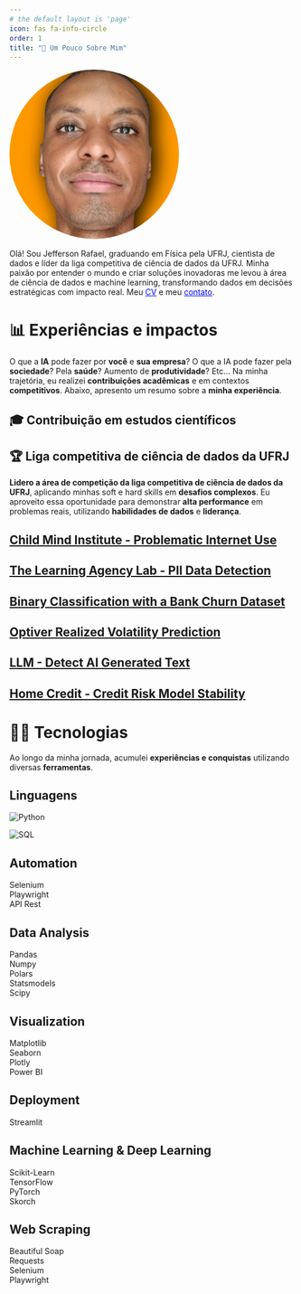 ```yaml
---
# the default layout is 'page'
icon: fas fa-info-circle
order: 1
title: "👋 Um Pouco Sobre Mim"
---
```


<!-- > Add Markdown syntax content to file `_tabs/about.md`{: .filepath } and it will show up on this page.
{: .prompt-tip } -->
<!-- display: flex; -->

<div style="align-items: flex-start;">
<img src="../assets/img_about.jpeg" alt="Descrição da Imagem" style="border-radius: 50%;  object-fit: cover; margin-right: 20px; width: 300px; height: 300px;">
<div style="max-width: 600px;">
<p>
    Olá! Sou Jefferson Rafael, graduando em Física pela UFRJ, cientista de dados e líder da liga competitiva de ciência de dados da UFRJ. Minha paixão por entender o mundo e criar soluções inovadoras me levou à área de ciência de dados e machine learning, transformando dados em decisões estratégicas com impacto real. Meu <a href="https://github.com/jeffersonrafael" target="_blank" style="color: blue; text-decoration: underline;">CV</a> e meu <a href="https://linktr.ee/jefferson_rafael" target="_blank" style="color: blue; text-decoration: underline;">contato</a>.
</p>
</div>
</div>

# 📊 **Experiências e impactos**

O que a **IA** pode fazer por **você** e **sua empresa**? O que a IA pode fazer pela **sociedade**? Pela **saúde**? Aumento de **produtividade**? Etc... Na minha trajetória, eu realizei **contribuições acadêmicas** e em contextos **competitivos**. Abaixo, apresento um resumo sobre a **minha experiência**.


## 🎓 **Contribuição em estudos científicos**


## 🏆 **Liga competitiva de ciência de dados da UFRJ**

**Lidero a área de competição da liga competitiva de ciência de dados da UFRJ**, aplicando minhas soft e hard skills em **desafios complexos**. Eu aproveito essa oportunidade para demonstrar **alta performance** em problemas reais, utilizando **habilidades de dados** e **liderança**.

## [**Child Mind Institute - Problematic Internet Use**](https://www.kaggle.com/code/jeffersonrafael/case-de-estudo-lb0-470-com-tabnet)



## [**The Learning Agency Lab - PII Data Detection**](https://www.kaggle.com/code/jeffersonrafael/0-964-pii-competi-o-analytica)

## [**Binary Classification with a Bank Churn Dataset**](https://www.kaggle.com/competitions/playground-series-s4e1/submissions)

## [**Optiver Realized Volatility Prediction**](https://www.kaggle.com/code/jeffersonrafael/jefferson-version-feature-engineering-lightgbm)

## [**LLM - Detect AI Generated Text**](https://www.kaggle.com/competitions/llm-detect-ai-generated-text/submissions)

## [**Home Credit - Credit Risk Model Stability**](https://www.kaggle.com/code/jeffersonrafael/jefferson-version-fork-of-home-credit-catboost)


# 👨‍💻 **Tecnologias**

Ao longo da minha jornada, acumulei **experiências e conquistas** utilizando diversas **ferramentas**.

## **Linguagens**

<p align="left">
  <img src="https://img.shields.io/badge/Python-3776AB?style=for-the-badge&logo=python&logoColor=white" alt="Python">
</p>

<p align="left">
  <img src="https://img.shields.io/badge/SQL-4479A1?style=for-the-badge&logo=sql&logoColor=white" alt="SQL">
</p>



## **Automation**

Selenium  
Playwright  
API Rest


## **Data Analysis**

Pandas  
Numpy  
Polars  
Statsmodels  
Scipy  


## **Visualization**

Matplotlib  
Seaborn  
Plotly  
Power BI  


## **Deployment**

Streamlit  


## **Machine Learning & Deep Learning**

Scikit-Learn  
TensorFlow  
PyTorch  
Skorch  


## **Web Scraping**

Beautiful Soap  
Requests  
Selenium  
Playwright  



